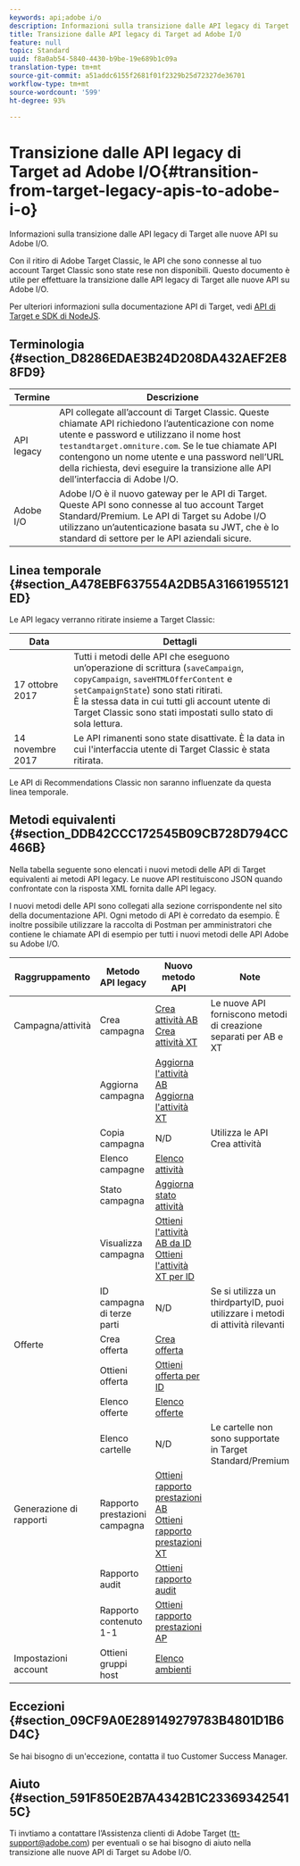 ```yaml
---
keywords: api;adobe i/o
description: Informazioni sulla transizione dalle API legacy di Target alle nuove API su Adobe I/O.
title: Transizione dalle API legacy di Target ad Adobe I/O
feature: null
topic: Standard
uuid: f8a0ab54-5840-4430-b9be-19e689b1c09a
translation-type: tm+mt
source-git-commit: a51addc6155f2681f01f2329b25d72327de36701
workflow-type: tm+mt
source-wordcount: '599'
ht-degree: 93%

---
```



# Transizione dalle API legacy di Target ad Adobe I/O{#transition-from-target-legacy-apis-to-adobe-i-o}

Informazioni sulla transizione dalle API legacy di Target alle nuove API su Adobe I/O.

Con il ritiro di Adobe Target Classic, le API che sono connesse al tuo account Target Classic sono state rese non disponibili. Questo documento è utile per effettuare la transizione dalle API legacy di Target alle nuove API su Adobe I/O.

Per ulteriori informazioni sulla documentazione API di Target, vedi [API di Target e SDK di NodeJS](../../c-implementing-target/c-api-and-sdk-overview/api-and-sdk-overview.md#concept_5718EC1FF2ED4436935D0BCCD7AA29A6).

## Terminologia {#section_D8286EDAE3B24D208DA432AEF2E88FD9}

| Termine | Descrizione |
|--- |--- |
| API legacy | API collegate all’account di Target Classic. Queste chiamate API richiedono l’autenticazione con nome utente e password e utilizzano il nome host `testandtarget.omniture.com`. Se le tue chiamate API contengono un nome utente e una password nell’URL della richiesta, devi eseguire la transizione alle API dell’interfaccia di Adobe I/O. |
| Adobe I/O | Adobe I/O è il nuovo gateway per le API di Target. Queste API sono connesse al tuo account Target Standard/Premium. Le API di Target su Adobe I/O utilizzano un’autenticazione basata su JWT, che è lo standard di settore per le API aziendali sicure. |

## Linea temporale {#section_A478EBF637554A2DB5A31661955121ED}

Le API legacy verranno ritirate insieme a Target Classic:

| Data | Dettagli |
|--- |--- |
| 17 ottobre 2017 | Tutti i metodi delle API che eseguono un’operazione di scrittura (`saveCampaign`, `copyCampaign`, `saveHTMLOfferContent` e `setCampaignState`) sono stati ritirati.<br>È la stessa data in cui tutti gli account utente di Target Classic sono stati impostati sullo stato di sola lettura. |
| 14 novembre 2017 | Le API rimanenti sono state disattivate. È la data in cui l&#39;interfaccia utente di Target Classic è stata ritirata. |

Le API di Recommendations Classic non saranno influenzate da questa linea temporale.

## Metodi equivalenti {#section_DDB42CCC172545B09CB728D794CC466B}

Nella tabella seguente sono elencati i nuovi metodi delle API di Target equivalenti ai metodi API legacy. Le nuove API restituiscono JSON quando confrontate con la risposta XML fornita dalle API legacy.

I nuovi metodi delle API sono collegati alla sezione corrispondente nel sito della documentazione API. Ogni metodo di API è corredato da esempio. È inoltre possibile utilizzare la raccolta di Postman per amministratori che contiene le chiamate API di esempio per tutti i nuovi metodi delle API Adobe su Adobe I/O.

| Raggruppamento | Metodo API legacy | Nuovo metodo API | Note |
|--- |--- |--- |--- |
| Campagna/attività | Crea campagna | [Crea attività AB](http://developers.adobetarget.com/api/#create-ab-activity)<br>[Crea attività XT](http://developers.adobetarget.com/api/#create-xt-activity) | Le nuove API forniscono metodi di creazione separati per AB e XT |
|  | Aggiorna campagna | [Aggiorna l&#39;attività AB](http://developers.adobetarget.com/api/#update-ab-activity)<br>[Aggiorna l&#39;attività XT](http://developers.adobetarget.com/api/#update-xt-activity) |  |
|  | Copia campagna | N/D | Utilizza le API Crea attività |
|  | Elenco campagne | [Elenco attività](http://developers.adobetarget.com/api/#list-activities) |  |
|  | Stato campagna | [Aggiorna stato attività](http://developers.adobetarget.com/api/#update-activity-state) |  |
|  | Visualizza campagna | [Ottieni l&#39;attività AB da ID](http://developers.adobetarget.com/api/#get-ab-activity-by-id)<br>[Ottieni l&#39;attività XT per ID](http://developers.adobetarget.com/api/#get-xt-activity-by-id) |  |
|  | ID campagna di terze parti | N/D | Se si utilizza un thirdpartyID, puoi utilizzare i metodi di attività rilevanti |
| Offerte | Crea offerta | [Crea offerta](http://developers.adobetarget.com/api/#create-offer) |  |
|  | Ottieni offerta | [Ottieni offerta per ID](http://developers.adobetarget.com/api/#get-offer-by-id) |  |
|  | Elenco offerte | [Elenco offerte](http://developers.adobetarget.com/api/#list-offers) |  |
|  | Elenco cartelle | N/D | Le cartelle non sono supportate in Target Standard/Premium |
| Generazione di rapporti | Rapporto prestazioni campagna | [Ottieni rapporto prestazioni AB](http://developers.adobetarget.com/api/#get-ab-performance-report)<br>[Ottieni rapporto prestazioni XT](http://developers.adobetarget.com/api/#get-xt-performance-report) |  |
|  | Rapporto audit | [Ottieni rapporto audit](http://developers.adobetarget.com/api/#get-audit-report) |  |
|  | Rapporto contenuto 1-1 | [Ottieni rapporto prestazioni AP](http://developers.adobetarget.com/api/#get-ap-activity-performance-report) |  |
| Impostazioni account | Ottieni gruppi host | [Elenco ambienti](http://developers.adobetarget.com/api/#list-environments) |  |

## Eccezioni {#section_09CF9A0E289149279783B4801D1B6D4C}

Se hai bisogno di un&#39;eccezione, contatta il tuo Customer Success Manager.

## Aiuto {#section_591F850E2B7A4342B1C233693425415C}

Ti invtiamo a contattare l’Assistenza clienti di Adobe Target (tt-support@adobe.com) per eventuali o se hai bisogno di aiuto nella transizione alle nuove API di Target su Adobe I/O.
